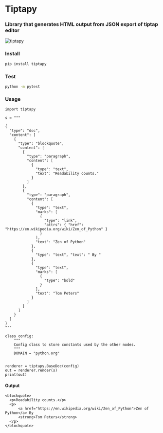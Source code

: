 # Tiptapy
### Library that generates HTML output from JSON export of tiptap editor 

![tiptapy](https://github.com/scrolltech/tiptapy/workflows/tiptapy/badge.svg)

### Install 


```bash
pip install tiptapy
```

### Test

```bash
python -m pytest
```

### Usage

``` {.sourceCode .python}
import tiptapy

s = """

{
  "type": "doc",
  "content": [
    {
      "type": "blockquote",
      "content": [
        {
          "type": "paragraph",
          "content": [
            {
              "type": "text",
              "text": "Readability counts."
            }
          ]
        },
        {
          "type": "paragraph",
          "content": [
            {
              "type": "text",
              "marks": [
                {
                  "type": "link",
                  "attrs": { "href": "https://en.wikipedia.org/wiki/Zen_of_Python" }
                }
              ],
              "text": "Zen of Python"
            },
            {
              "type": "text", "text": " By "
            },
            {
              "type": "text",
              "marks": [
                {
                  "type": "bold"
                }
              ],
              "text": "Tom Peters"
            }
          ]
        }
      ]
    }
  ]
}
"""

class config:
    """
    Config class to store constants used by the other nodes.
    """
    DOMAIN = "python.org"


renderer = tiptapy.BaseDoc(config)
out = renderer.render(s)
print(out)
```

#### Output
``` {.sourceCode .html}
<blockquote>
  <p>Readability counts.</p>
  <p>
      <a href="https://en.wikipedia.org/wiki/Zen_of_Python">Zen of Python</a> By 
      <strong>Tom Peters</strong>
  </p>
</blockquote>
```
